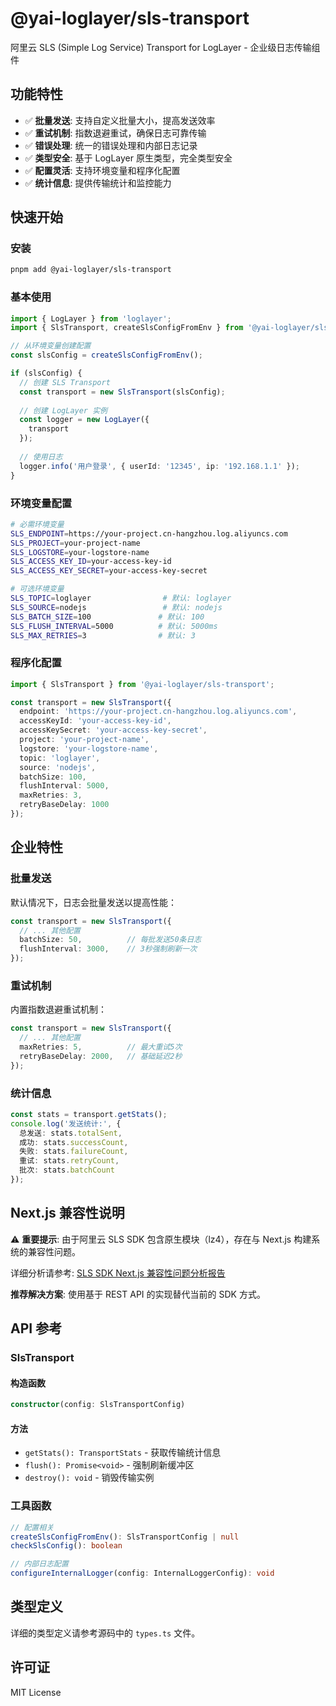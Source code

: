 # @yai-loglayer/sls-transport

阿里云 SLS (Simple Log Service) Transport for LogLayer - 企业级日志传输组件

## 功能特性

- ✅ **批量发送**: 支持自定义批量大小，提高发送效率
- ✅ **重试机制**: 指数退避重试，确保日志可靠传输
- ✅ **错误处理**: 统一的错误处理和内部日志记录
- ✅ **类型安全**: 基于 LogLayer 原生类型，完全类型安全
- ✅ **配置灵活**: 支持环境变量和程序化配置
- ✅ **统计信息**: 提供传输统计和监控能力

## 快速开始

### 安装

```bash
pnpm add @yai-loglayer/sls-transport
```

### 基本使用

```typescript
import { LogLayer } from 'loglayer';
import { SlsTransport, createSlsConfigFromEnv } from '@yai-loglayer/sls-transport';

// 从环境变量创建配置
const slsConfig = createSlsConfigFromEnv();

if (slsConfig) {
  // 创建 SLS Transport
  const transport = new SlsTransport(slsConfig);
  
  // 创建 LogLayer 实例
  const logger = new LogLayer({
    transport
  });
  
  // 使用日志
  logger.info('用户登录', { userId: '12345', ip: '192.168.1.1' });
}
```

### 环境变量配置

```bash
# 必需环境变量
SLS_ENDPOINT=https://your-project.cn-hangzhou.log.aliyuncs.com
SLS_PROJECT=your-project-name
SLS_LOGSTORE=your-logstore-name
SLS_ACCESS_KEY_ID=your-access-key-id
SLS_ACCESS_KEY_SECRET=your-access-key-secret

# 可选环境变量
SLS_TOPIC=loglayer                # 默认: loglayer
SLS_SOURCE=nodejs                 # 默认: nodejs
SLS_BATCH_SIZE=100               # 默认: 100
SLS_FLUSH_INTERVAL=5000          # 默认: 5000ms
SLS_MAX_RETRIES=3                # 默认: 3
```

### 程序化配置

```typescript
import { SlsTransport } from '@yai-loglayer/sls-transport';

const transport = new SlsTransport({
  endpoint: 'https://your-project.cn-hangzhou.log.aliyuncs.com',
  accessKeyId: 'your-access-key-id',
  accessKeySecret: 'your-access-key-secret',
  project: 'your-project-name',
  logstore: 'your-logstore-name',
  topic: 'loglayer',
  source: 'nodejs',
  batchSize: 100,
  flushInterval: 5000,
  maxRetries: 3,
  retryBaseDelay: 1000
});
```

## 企业特性

### 批量发送

默认情况下，日志会批量发送以提高性能：

```typescript
const transport = new SlsTransport({
  // ... 其他配置
  batchSize: 50,          // 每批发送50条日志
  flushInterval: 3000,    // 3秒强制刷新一次
});
```

### 重试机制

内置指数退避重试机制：

```typescript
const transport = new SlsTransport({
  // ... 其他配置
  maxRetries: 5,          // 最大重试5次
  retryBaseDelay: 2000,   // 基础延迟2秒
});
```

### 统计信息

```typescript
const stats = transport.getStats();
console.log('发送统计:', {
  总发送: stats.totalSent,
  成功: stats.successCount,
  失败: stats.failureCount,
  重试: stats.retryCount,
  批次: stats.batchCount
});
```

## Next.js 兼容性说明

⚠️ **重要提示**: 由于阿里云 SLS SDK 包含原生模块（lz4），存在与 Next.js 构建系统的兼容性问题。

详细分析请参考: [SLS SDK Next.js 兼容性问题分析报告](../../docs/SLS_SDK_NEXTJS_COMPATIBILITY_ANALYSIS.md)

**推荐解决方案**: 使用基于 REST API 的实现替代当前的 SDK 方式。

## API 参考

### SlsTransport

#### 构造函数

```typescript
constructor(config: SlsTransportConfig)
```

#### 方法

- `getStats(): TransportStats` - 获取传输统计信息
- `flush(): Promise<void>` - 强制刷新缓冲区
- `destroy(): void` - 销毁传输实例

### 工具函数

```typescript
// 配置相关
createSlsConfigFromEnv(): SlsTransportConfig | null
checkSlsConfig(): boolean

// 内部日志配置
configureInternalLogger(config: InternalLoggerConfig): void
```

## 类型定义

详细的类型定义请参考源码中的 `types.ts` 文件。

## 许可证

MIT License